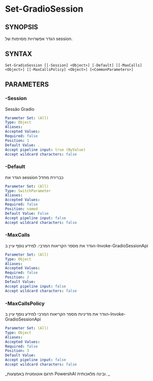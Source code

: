﻿---
external help file: powershai-help.xml
schema: 2.0.0
powershai: true
---

# Set-GradioSession

## SYNOPSIS <!--!= @#Synop !-->
הגדר אפשרויות מסוימות של session.

## SYNTAX <!--!= @#Syntax !-->

```
Set-GradioSession [[-Session] <Object>] [-Default] [[-MaxCalls] <Object>] [[-MaxCallsPolicy] <Object>] [<CommonParameters>]
```

## PARAMETERS <!--!= @#Params !-->

### -Session
Sessão Gradio

```yml
Parameter Set: (All)
Type: Object
Aliases: 
Accepted Values: 
Required: false
Position: 1
Default Value: .
Accept pipeline input: true (ByValue)
Accept wildcard characters: false
```

### -Default
הגדר את session כברירת מחדל

```yml
Parameter Set: (All)
Type: SwitchParameter
Aliases: 
Accepted Values: 
Required: false
Position: named
Default Value: False
Accept pipeline input: false
Accept wildcard characters: false
```

### -MaxCalls
הגדר את מספר הקריאות המרבי. למידע נוסף עיין ב-Invoke-GradioSessionApi

```yml
Parameter Set: (All)
Type: Object
Aliases: 
Accepted Values: 
Required: false
Position: 2
Default Value: 
Accept pipeline input: false
Accept wildcard characters: false
```

### -MaxCallsPolicy
הגדר את מדיניות מספר הקריאות המרבי למידע נוסף עיין ב-Invoke-GradioSessionApi

```yml
Parameter Set: (All)
Type: Object
Aliases: 
Accepted Values: 
Required: false
Position: 3
Default Value: 
Accept pipeline input: false
Accept wildcard characters: false
```




<!--PowershaiAiDocBlockStart-->
_תרגם אוטומטית באמצעות PowershAI ובינה מלאכותית. 
_
<!--PowershaiAiDocBlockEnd-->
